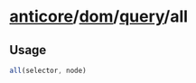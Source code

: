 # [anticore](../../../../../#reference)/[dom](../../#reference)/[query](../#reference)/<a name="reference">all</a>

## Usage

```js
all(selector, node)
```